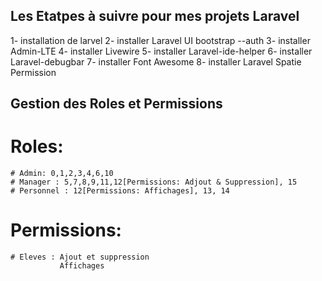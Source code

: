 ## Les Etatpes à suivre pour mes projets Laravel

1- installation de larvel
2- installer Laravel UI bootstrap --auth
3- installer Admin-LTE
4- installer Livewire
5- installer Laravel-ide-helper
6- installer Laravel-debugbar
7- installer Font Awesome
8- installer Laravel Spatie Permission



## Gestion des Roles et Permissions
# Roles:
    # Admin: 0,1,2,3,4,6,10
    # Manager : 5,7,8,9,11,12[Permissions: Adjout & Suppression], 15
    # Personnel : 12[Permissions: Affichages], 13, 14

# Permissions:
    # Eleves : Ajout et suppression
               Affichages
